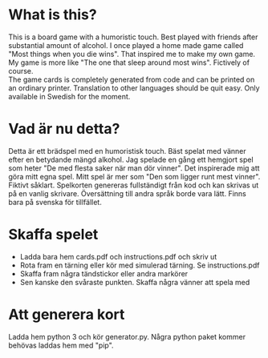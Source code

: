 # What is this?
This is a board game with a humoristic touch. Best played with friends after substantial amount of alcohol.
I once played a home made game called "Most things when you die wins". That inspired me to make my own game.
My game is more like "The one that sleep around most wins". Fictively of course.  
The game cards is completely generated from code and can be printed on an ordinary printer. Translation to
other languages should be quit easy. Only available in Swedish for the moment.

# Vad är nu detta?
Detta är ett brädspel med en humoristisk touch. Bäst spelat med vänner efter en betydande mängd alkohol.
Jag spelade en gång ett hemgjort spel som heter "De med flesta saker när man dör vinner". Det inspirerade 
mig att göra mitt egna spel. Mitt spel är mer som "Den som ligger runt mest vinner". Fiktivt såklart.
Spelkorten genereras fullständigt från kod och kan skrivas ut på en vanlig skrivare. Översättning till
andra språk borde vara lätt. Finns bara på svenska för tillfället.

# Skaffa spelet
* Ladda bara hem cards.pdf och instructions.pdf och skriv ut
* Rota fram en tärning eller kör med simulerad tärning. Se instructions.pdf
* Skaffa fram några tändstickor eller andra markörer
* Sen kanske den svåraste punkten. Skaffa några vänner att spela med

# Att generera kort
Ladda hem python 3 och kör generator.py. Några python paket kommer behövas laddas hem med "pip".
